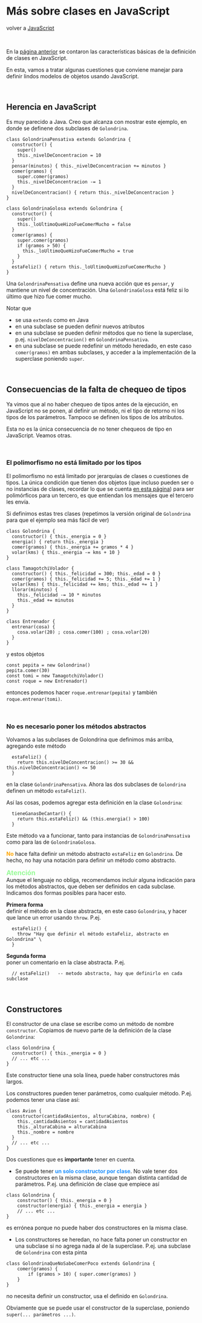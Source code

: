 # Más sobre clases en JavaScript

volver a [JavaScript](./javascript-intro.md)

<br/>

En la [página anterior](./javascript-clases-1.md) se contaron las características básicas de la definición de clases en JavaScript.

En esta, vamos a tratar algunas cuestiones que conviene manejar para definir lindos modelos de objetos usando JavaScript.

<br/>

## Herencia en JavaScript
Es muy parecido a Java. Creo que alcanza con mostrar este ejemplo, en donde se definene dos subclases de `Golondrina`.

```
class GolondrinaPensativa extends Golondrina {
  constructor() {
    super()
    this._nivelDeConcentracion = 10
  }
  pensar(minutos) { this._nivelDeConcentracion += minutos }
  comer(gramos) { 
    super.comer(gramos)
    this._nivelDeConcentracion -= 1
  }
  nivelDeConcentracion() { return this._nivelDeConcentracion }
}
   
class GolondrinaGolosa extends Golondrina {
  constructor() {
    super()
    this._loUltimoQueHizoFueComerMucho = false
  }
  comer(gramos) { 
    super.comer(gramos)
    if (gramos > 50) { 
      this._loUltimoQueHizoFueComerMucho = true
    }
  }
  estaFeliz() { return this._loUltimoQueHizoFueComerMucho }
}
```

Una `GolondrinaPensativa` define una nueva acción que es `pensar`, y mantiene un nivel de concentración. Una `GolondrinaGolosa` está feliz si lo último que hizo fue comer mucho.

Notar que
- se usa `extends` como en Java
- en una subclase se pueden definir nuevos atributos
- en una subclase se pueden definir métodos que no tiene la superclase, p.ej. `nivelDeConcentracion()` en `GolondrinaPensativa`.
- en una subclase se puede redefinir un método heredado, en este caso `comer(gramos)` en ambas subclases, y acceder a la implementación de la superclase poniendo `super`.

<br/>

## Consecuencias de la falta de chequeo de tipos
Ya vimos que al no haber chequeo de tipos antes de la ejecución, en JavaScript no se ponen, al definir un método, ni el tipo de retorno ni los tipos de los parámetros. Tampoco se definen los tipos de los atributos.

Esta no es la única consecuencia de no tener chequeos de tipo en JavaScript. Veamos otras.

<br/>

### El polimorfismo no está limitado por los tipos
El polimorfismo no está limitado por jerarquías de clases o cuestiones de tipos. La única condición que tienen dos objetos (que incluso pueden ser o no instancias de clases, recordar lo que se cuenta [en esta página](./javascript-arrays-strings-object-literals)) para ser polimórficos para un tercero, es que entiendan los mensajes que el tercero les envía.

Si definimos estas tres clases (repetimos la versión original de `Golondrina` para que el ejemplo sea más fácil de ver)
```
class Golondrina {
  constructor() { this._energia = 0 }
  energia() { return this._energia }
  comer(gramos) { this._energia += gramos * 4 }
  volar(kms) { this._energia -= kms + 10 }
}

class TamagotchiVolador {
  constructor() { this._felicidad = 300; this._edad = 0 }
  comer(gramos) { this._felicidad += 5; this._edad += 1 }
  volar(kms) { this._felicidad += kms; this._edad += 1 }
  llorar(minutos) { 
    this._felicidad -= 10 * minutos
    this._edad += minutos
  }
}

class Entrenador {
  entrenar(cosa) { 
    cosa.volar(20) ; cosa.comer(100) ; cosa.volar(20)
  }
}
```

y estos objetos
```
const pepita = new Golondrina()
pepita.comer(30)
const tomi = new TamagotchiVolador()
const roque = new Entrenador()
```

entonces podemos hacer `roque.entrenar(pepita)` y también `roque.entrenar(tomi)`.

<br/>

### No es necesario poner los métodos abstractos
Volvamos a las subclases de Golondrina que definimos más arriba, agregando este método
```
  estaFeliz() { 
    return this.nivelDeConcentracion() >= 30 && this.nivelDeConcentracion() <= 50 
  }
```
en la clase `GolondrinaPensativa`. Ahora las dos subclases de `Golondrina` definen un método `estaFeliz()`.

Así las cosas, podemos agregar esta definición en la clase `Golondrina`:
```
  tieneGanasDeCantar() { 
    return this.estaFeliz() && (this.energia() > 100) 
  }
```

Este método va a funcionar, tanto para instancias de `GolondrinaPensativa` como para las de `GolondrinaGolosa`.

<span style="color: orange">**No**</span> hace falta definir un método abstracto `estaFeliz` en `Golondrina`. 
De hecho, no hay una notación para definir un método como abstracto.

<span style="font-size: 125%; color: palegreen">**Atención**</span>  
Aunque el lenguaje no obliga, recomendamos incluir alguna indicación para los métodos abstractos, que deben ser definidos en cada subclase. Indicamos dos formas posibles para hacer esto.

**Primera forma**  
definir el método en la clase abstracta, en este caso `Golondrina`, y hacer que lance un error usando `throw`. P.ej. 
```
  estaFeliz() { 
    throw "Hay que definir el método estaFeliz, abstracto en Golondrina" \
  }
```

**Segunda forma**  
poner un comentario en la clase abstracta. P.ej. 
```
  // estaFeliz()   -- metodo abstracto, hay que definirlo en cada subclase
```

<br/>

## Constructores
El constructor de una clase se escribe como un método de nombre `constructor`. Copiamos de nuevo parte de la definición de la clase `Golondrina`:
```
class Golondrina {
  constructor() { this._energia = 0 }
  // ... etc ...
}
```

Este constructor tiene una sola línea, puede haber constructores más largos.

Los constructores pueden tener parámetros, como cualquier método. P.ej. podemos tener una clase así:
```
class Avion { 
  constructor(cantidadAsientos, alturaCabina, nombre) {
    this._cantidadAsientos = cantidadAsientos
    this._alturaCabina = alturaCabina
    this._nombre = nombre
  }
  // ... etc ...
}
```

Dos cuestiones que es **importante** tener en cuenta.

- Se puede tener <span style="color: dodgerblue">**un solo constructor por clase**</span>. No vale tener dos constructores en la misma clase, aunque tengan distinta cantidad de parámetros. 
P.ej. una definición de clase que empiece así
```
class Golondrina {
    constructor() { this._energia = 0 }
    constructor(energia) { this._energia = energia }
    // ... etc ...
}
```
es errónea porque no puede haber dos constructores en la misma clase.
- Los constructores se heredan, no hace falta poner un constructor en una subclase si no agrega nada al de la superclase. P.ej. una subclase de `Golondrina` con esta pinta
```
class GolondrinaQueNoSabeComerPoco extends Golondrina {
    comer(gramos) {
        if (gramos > 10) { super.comer(gramos) }
    }
}
```
no necesita definir un constructor, usa el definido en `Golondrina`.

Obviamente que se puede usar el constructor de la superclase, poniendo `super(... parámetros ...)`.
